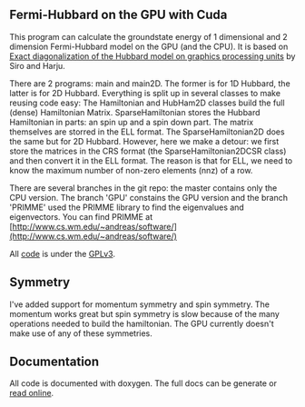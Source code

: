 Fermi-Hubbard on the GPU with Cuda
----------------------------------

This program can calculate the groundstate energy of 1 dimensional and
2 dimension Fermi-Hubbard model on the GPU (and the CPU). It is based
on [Exact diagonalization of the Hubbard model on graphics processing units](http://arxiv.org/abs/1204.3425)
by Siro and Harju.

There are 2 programs: main and main2D. The former is for 1D Hubbard,
the latter is for 2D Hubbard. Everything is split up in several classes
to make reusing code easy:  The Hamiltonian and HubHam2D classes build the
full (dense) Hamiltonian Matrix. SparseHamiltonian stores the Hubbard
Hamiltonian in parts: an spin up and a spin down part. The matrix
themselves are storred in the ELL format.  The SparseHamiltonian2D does
the same but for 2D Hubbard. However, here we make a detour: we first
store the matrices in the CRS format (the SparseHamiltonian2DCSR class)
and then convert it in the ELL format. The reason is that for ELL,
we need to know the maximum number of non-zero elements (nnz) of a row.

There are several branches in the git repo: the master contains
only the CPU version. The branch 'GPU' constains the GPU version 
and the branch 'PRIMME' used the PRIMME library to find the 
eigenvalues and eigenvectors. You can find PRIMME
at [http://www.cs.wm.edu/~andreas/software/](http://www.cs.wm.edu/~andreas/software/)

All [code](https://github.com/wpoely86/Hubbard-GPU) is under the [GPLv3](https://www.gnu.org/licenses/gpl.txt).

Symmetry
--------
I've added support for momentum symmetry and spin symmetry. The momentum works
great but spin symmetry is slow because of the many operations needed to build the
hamiltonian. The GPU currently doesn't make use of any of these symmetries.

Documentation
-------------
All code is documented with doxygen. The full docs can be 
generate or [read online](http://wpoely86.github.io/Hubbard-GPU/).
